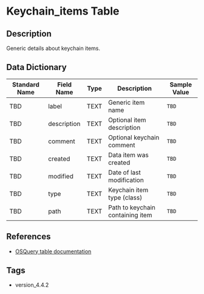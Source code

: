 # Keychain_items Table

## Description
Generic details about keychain items.

## Data Dictionary
|Standard Name|Field Name|Type|Description|Sample Value|
|---|---|---|---|---|
|TBD|label|TEXT|Generic item name|`TBD`|
|TBD|description|TEXT|Optional item description|`TBD`|
|TBD|comment|TEXT|Optional keychain comment|`TBD`|
|TBD|created|TEXT|Data item was created|`TBD`|
|TBD|modified|TEXT|Date of last modification|`TBD`|
|TBD|type|TEXT|Keychain item type (class)|`TBD`|
|TBD|path|TEXT|Path to keychain containing item|`TBD`|

## References
* [OSQuery table documentation](https://osquery.io/schema/current#keychain_items)

## Tags
* version_4.4.2